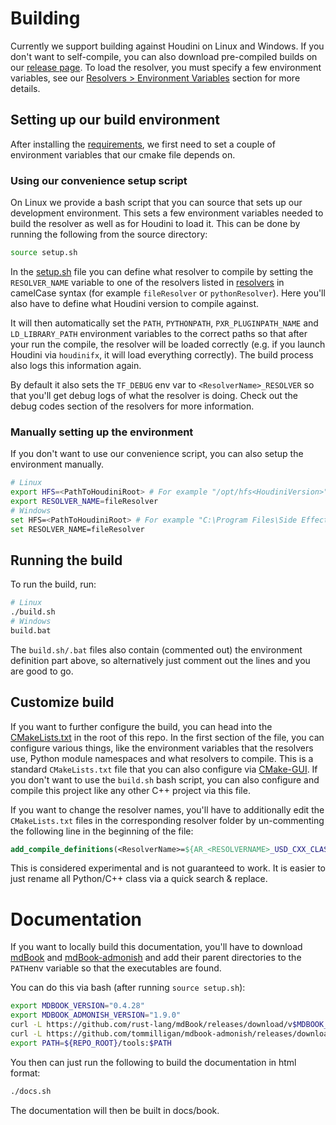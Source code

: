 # Building
Currently we support building against Houdini on Linux and Windows. If you don't want to self-compile, you can also download pre-compiled builds on our [release page](https://github.com/LucaScheller/VFX-UsdAssetResolver/releases). To load the resolver, you must specify a few environment variables, see our [Resolvers > Environment Variables](../resolvers/overview.md#environment-variables) section for more details. 

## Setting up our build environment
After installing the [requirements](./requirements.md), we first need to set a couple of environment variables that our cmake file depends on.

### Using our convenience setup script
On Linux we provide a bash script that you can source that sets up our development environment. This sets a few environment variables needed to build the resolver as well as for Houdini to load it.
This can be done by running the following from the source directory:
```bash
source setup.sh
```

In the [setup.sh](https://github.com/LucaScheller/VFX-UsdAssetResolver/blob/main/setup.sh) file you can define what resolver to compile by setting the `RESOLVER_NAME` variable to one of the resolvers listed in [resolvers](../resolvers/overview.md) in camelCase syntax (for example `fileResolver` or `pythonResolver`). Here you'll also have to define what Houdini version to compile against.

It will then automatically set the `PATH`, `PYTHONPATH`, `PXR_PLUGINPATH_NAME` and `LD_LIBRARY_PATH` environment variables to the correct paths so that after your run the compile, the resolver will be loaded correctly (e.g. if you launch Houdini via `houdinifx`, it will load everything correctly). The build process also logs this information again.

By default it also sets the `TF_DEBUG` env var to `<ResolverName>_RESOLVER` so that you'll get debug logs of what the resolver is doing. Check out the debug codes section of the resolvers for more information.

### Manually setting up the environment
If you don't want to use our convenience script, you can also setup the environment manually.

```bash
# Linux
export HFS=<PathToHoudiniRoot> # For example "/opt/hfs<HoudiniVersion>"
export RESOLVER_NAME=fileResolver
# Windows
set HFS=<PathToHoudiniRoot> # For example "C:\Program Files\Side Effects Software\<HoudiniVersion>"
set RESOLVER_NAME=fileResolver
```

## Running the build
To run the build, run:

```bash
# Linux
./build.sh
# Windows
build.bat
```

The `build.sh/.bat` files also contain (commented out) the environment definition part above, so alternatively just comment out the lines and you are good to go.


## Customize build
If you want to further configure the build, you can head into the [CMakeLists.txt](https://github.com/LucaScheller/VFX-UsdAssetResolver/blob/main/CMakeLists.txt) in the root of this repo. In the first section of the file, you can configure various things, like the environment variables that the resolvers use, Python module namespaces and what resolvers to compile.
This is a standard `CMakeLists.txt` file that you can also configure via [CMake-GUI](https://cmake.org/cmake/help/latest/manual/cmake-gui.1.html). If you don't want to use the `build.sh` bash script, you can also configure and compile this project like any other C++ project via this file.

If you want to change the resolver names, you'll have to additionally edit the `CMakeLists.txt` files in the corresponding resolver folder by un-commenting the following line in the beginning of the file:
```cmake
add_compile_definitions(<ResolverName>=${AR_<RESOLVERNAME>_USD_CXX_CLASS_NAME})
```
This is considered experimental and is not guaranteed to work. It is easier to just rename all Python/C++ class via a quick search & replace.

# Documentation

If you want to locally build this documentation, you'll have to download [mdBook](https://github.com/rust-lang/mdBook) and [mdBook-admonish](https://github.com/tommilligan/mdbook-admonish) and add their parent directories to the `PATH`env variable so that the executables are found.

You can do this via bash (after running `source setup.sh`):
```bash
export MDBOOK_VERSION="0.4.28"
export MDBOOK_ADMONISH_VERSION="1.9.0"
curl -L https://github.com/rust-lang/mdBook/releases/download/v$MDBOOK_VERSION/mdbook-v$MDBOOK_VERSION-x86_64-unknown-linux-gnu.tar.gz | tar xz -C ${REPO_ROOT}/tools
curl -L https://github.com/tommilligan/mdbook-admonish/releases/download/v$MDBOOK_ADMONISH_VERSION/mdbook-admonish-v$MDBOOK_ADMONISH_VERSION-x86_64-unknown-linux-gnu.tar.gz | tar xz -C ${REPO_ROOT}/tools
export PATH=${REPO_ROOT}/tools:$PATH
```

You then can just run the following to build the documentation in html format:
```bash
./docs.sh
```

The documentation will then be built in docs/book.
